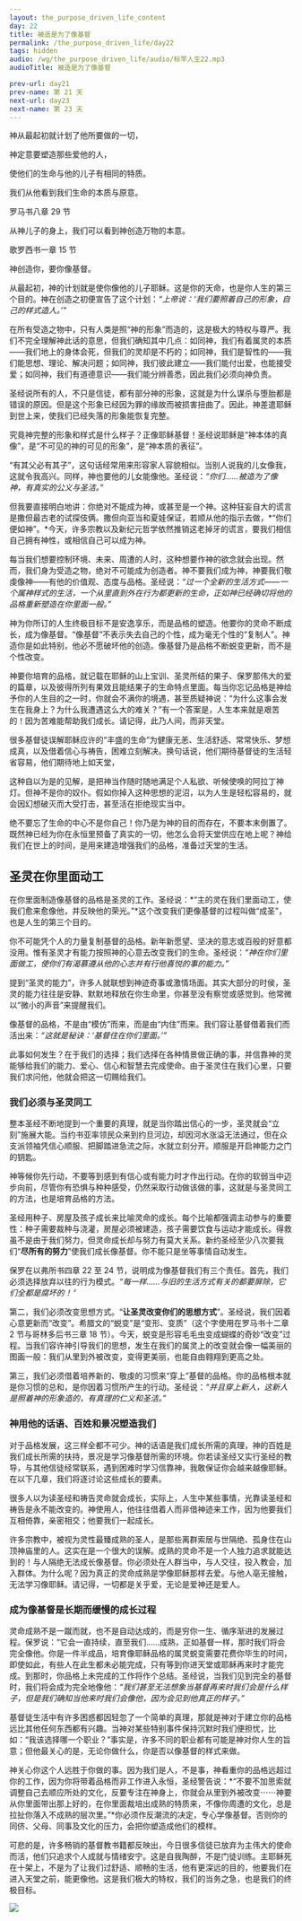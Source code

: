 ```yaml
---
layout: the_purpose_driven_life_content
day: 22
title: 被造是为了像基督
permalink: /the_purpose_driven_life/day22
tags: hidden
audio: /wg/the_purpose_driven_life/audio/标竿人生22.mp3
audioTitle: 被造是为了像基督

prev-url: day21
prev-name: 第 21 天
next-url: day23
next-name: 第 23 天
---
```


<div class="center script poem">
<p>神从最起初就计划了他所要做的一切，</p>
<p>神定意要塑造那些爱他的人，</p>
<p>使他们的生命与他的儿子有相同的特质。</p>
<p>我们从他看到我们生命的本质与原意。</p>
<p class="sp-verse">罗马书八章 29 节</p>
</div>
<div class="center script poem">
<p>从神儿子的身上，我们可以看到神创造万物的本意。</p>
<p class="sp-verse">歌罗西书一章 15 节</p>
</div>
<p class="first">神创造你，要你像基督。</p>

从最起初，神的计划就是使你像他的儿子耶稣。这是你的天命，也是你人生的第三个目的。神在创造之初便宣告了这个计划：*“上帝说：‘我们要照着自己的形象，自己的样式造人。’”*

在所有受造之物中，只有人类是照“神的形象”而造的，这是极大的特权与尊严。我们不完全理解神此话的意思，但我们确知其中几点：如同神，我们有着属灵的本质——我们地上的身体会死，但我们的灵却是不朽的；如同神，我们是智性的——我们能思想、理论、解决问题；如同神，我们彼此建立——我们能付出爱，也能接受爱；如同神，我们有道德意识——我们能分辨善悉，因此我们必须向神负责。

圣经说所有的人，不只是信徒，都有部分神的形象，这就是为什么谋杀与堕胎都是错误的原因。但是这个形象已经因为罪的缘故而被损害扭曲了。因此，神差遣耶稣到世上来，使我们已经失落的形象能恢复完整。

究竟神完整的形象和样式是什么样子？正像耶稣基督！圣经说耶稣是“神本体的真像”，是“不可见的神的可见的形象”，是“神本质的表征”。

“有其父必有其子”，这句话经常用来形容家人容貌相似。当别人说我的儿女像我，这就令我高兴。同样，神也要他的儿女能像他。圣经说：*“你们……被造为了像神，有真实的公义与圣洁。”*

但我要直接明白地讲：你绝对不能成为神，或甚至是一个神。这种狂妄自大的谎言是撒但最古老的试探伎俩。撒但向亚当和夏娃保证，若顺从他的指示去做，*“你们便如神”。*今天，许多宗教以及新纪元哲学依然推销这老掉牙的谎言，要我们相信自己拥有神性，或相信自己可以成为神。

每当我们想要控制环境、未来、周遭的人时，这种想要作神的欲念就会出现。然而，我们身为受造之物，绝对不可能成为创造者。神不要我们成为神，神要我们敬虔像神——有他的价值观、态度与品格。圣经说：*“过一个全新的生活方式——一个属神样式的生活，一个从里直到外在行为都更新的生命，正如神已经确切将他的品格重新塑造在你里面一般。”*

神为你所订的人生终极目标不是安逸享乐，而是品格的塑造。他要你的灵命不断成长，成为像基督。“像基督”不表示失去自己的个性，成为毫无个性的“复制人”。神造你是如此特别，他必不愿破坏他的创造。像基督乃是品格不断蜕变更新，而不是个性改变。

神要你培育的品格，就记载在耶稣的山上宝训、圣灵所结的果子、保罗那伟大的爱的篇章，以及彼得所列有果效且能结果子的生命特点里面。每当你忘记品格是神给予你的人生目的之一时，你就会不满你的境遇，甚至质疑神说：“为什么这事会发生在我身上？为什么我遭遇这么大的难关？”有一个答案是，人生本来就是艰苦的！因为苦难能帮助我们成长。请记得，此乃人间，而非天堂。

很多基督徒误解耶稣应许的“丰盛的生命”为健康无恙、生活舒适、常常快乐、梦想成真，以及借着信心与祷告，困难立刻解决。换句话说，他们期待基督徒的生活轻省容易，他们期待地上如天堂，

这种自以为是的见解，是把神当作随时随地满足个人私欲、听候使唤的阿拉丁神灯。但神不是你的奴仆。假如你掉入这种思想的泥沼，以为人生是轻松容易的，就会因幻想破灭而大受打击，甚至活在拒绝现实当中。

绝不要忘了生命的中心不是你自己！你乃是为神的目的而存在，不要本末倒置了。既然神已经为你在永恒里预备了真实的一切，他怎么会将天堂供应在地上呢？神给我们在世上的时间，是用来建造增强我们的品格，准备过天堂的生活。

## 圣灵在你里面动工

在你里面制造像基督的品格是圣灵的工作。圣经说：*“主的灵在我们里面动工，使我们愈来愈像他，并反映他的荣光。”*这个改变我们更像基督的过程叫做“成圣”，也是人生的第三个目的。

你不可能凭个人的力量复制基督的品格。新年新愿望、坚决的意志或百般的好意都没用。惟有圣灵才有能力按照神的心意去改变我们的生命。圣经说：*“神在你们里面做工，使你们有渴慕遵从他的心志并有行他喜悦的事的能力。”*

提到“圣灵的能力”，许多人就联想到神迹奇事或激情场面。其实大部分的时侯，圣灵的能力往往是安静、默默地释放在你生命里，你甚至没有察觉或感觉到。他常微以“微小的声音”来提醒我们。

像基督的品格，不是由“模仿”而来，而是由“内住”而来。我们容让基督借着我们而活出来：*“这就是秘诀：‘基督住在你们里面。’”*

此事如何发生？在于我们的选择；我们选择在各种情景做正确的事，并信靠神的灵能够给我们的能力、爱心、信心和智慧去完成使命。由于圣灵住在我们心里，只要我们求问他，他就会把这一切赐给我们。

### 我们必须与圣灵同工

整本圣经不断地提到一个重要的真理，就是当你踏出信心的一步，圣灵就会“立刻”施展大能。当约书亚率领民众来到约旦河边，却因河水涨溢无法通过，但在众支派领袖凭信心顺服、把脚踏进急流之际，水就立刻分开。顺服是开启神能力之门的钥匙。

神等候你先行动，不要等到感到有信心或有能力时才作出行动。在你的软弱当中迈步向前，尽管你有恐惧与种种感受，仍然采取行动做该做的事，这就是与圣灵同工的方法，也是培育品格的方法。

圣经用种子、房屋及孩子成长来比喻灵命的成长。每个比喻都强调主动参与的重要性：种子需要裁种与浇灌，房屋必须被建造，孩子需要饮食与运动才能成长。得救虽不是由于我们努力，但灵命成长却与努力有莫大关系。新约圣经至少八次要我们“**尽所有的努力**”使我们成长像基督。你不能只是坐等事情自动发生。

保罗在以弗所书四章 22 至 24 节，说明成为像基督我们有三个责任。首先，我们必须选择放弃以往的行为模式。*“每一样……与旧的生活方式有关的都要屏除，它们全都是腐坏的！〞*

第二，我们必须改变思想方式。“**让圣灵改变你们的思想方式**”。圣经说，我们因着心意更新而“改变”。希腊文的“蜕变”是“变形、变质”（这个字使用在罗马书十二章 2 节与哥林多后书三章 18 节）。今天，蜕变是形容毛毛虫变成蝴蝶的奇妙“改变”过程。当我们容许神引导我们的思想，发生在我们的属灵上的改变就会像一幅美丽的图画一般：我们从里到外被改变，变得更美丽，也能自由翱翔到更高之处。

第三，我们必须借着培养新的、敬虔的习惯来“穿上”基督的品格。你的品格根本就是你习惯的总和，是你因着习惯所产生的行动。圣经说：*“并且穿上新人，这新人是照着神的形象造的，有真理的仁义和圣洁。”*

### 神用他的话语、百姓和景况塑造我们

对于品格发展，这三样全都不可少。神的话语是我们成长所需的真理，神的百姓是我们成长所需的扶持，景况是学习像基督所需的环境。你若读圣经又实行圣经的教导，与其他信徒经常联系，遇到困难时学习信靠神，我敢保证你会越来越像耶稣。在以下几章，我们将逐讨论这些成长的要素。

很多人以为读圣经和祷告灵命就会成长，实际上，人生中某些事情，光靠读圣经和祷告是永不能改变的。神使用人，他往往借着人而非借神迹来工作，因为他要我们互相倚靠，亲密相交；他要我们一起成长。

许多宗教中，被视为灵性最臻成熟的圣人，是那些离群索居与世隔绝、孤身住在山顶神庙里的人。这实在是一个很大的误解。成熟的灵命不是一个人独力追求就能达到的！与人隔绝无法成长像基督。你必须处在人群当中，与人交往，投入教会，加入群体。为什么呢？因为真正的灵命成熟是学像耶稣那样去爱。与他人亳无接触，无法学习像耶稣。请记得，一切都是关乎爱，无论是爱神还是爱人。

### 成为像基督是长期而缓慢的成长过程

灵命成熟不是一蹴而就，也不是自动达成的，而是穷你一生、循序渐进的发展过程。保罗说：“它会一直持续，直至我们……成熟，正如基督一样，那时我们将会完全像他。你是一件半成品，培育像耶稣品格的属灵蜕变需要花费你毕生的时间，即使如此，有些人在此生都未必能完成，只有等到你进天堂或耶稣再来时才能完成。到那时，你品格上未完成的工作将作个总结。圣经说，当我们见到完全的基督时，我们将会成为完全地像他：*“我们甚至无法想象当基督再来时我们会是什么样子，但是我们确知当他来时我们会像他，因为会见到他真正的样子。”*

基督徒生活中有许多困惑都因轻忽了一个简单的真理，那就是神对于建立你的品格远比其他任何东西都有兴趣。当神对某些特别事件保持沉默时我们便担忧，比如：“我该选择哪一个职业？”事实是，许多不同的职业都有可能是神对你人生的旨意；但他最关心的是，无论你做什么，你是否以像基督的样式来做。

神关心你这个人远胜于你做的事。因为我们是人，不是事，神看重你的品格远超过你的工作，因为你将带着品格而非工作进入永恒，圣经警告说：*“不要不加思索就调整自己去顺应所处的文化，反要专注在神身上，你就会从里到外被改变⋯⋯神要从你里面带出那上好的，在你里面裁培出成熟的特质来，不像你周遭的文化，总是拉扯你落入不成熟的层次里。”*你必须作反潮流的决定，专心学像基督。否则你的同侪、父母、同事及文化的压力，会把你塑造成他们的模样。

可悲的是，许多畅销的基督教书籍都反映出，今日很多信徒已放弃为主伟大的使命而活，他们只追求个人成就与情绪安宁。这是自我陶醉，不是门徒训练。主耶稣死在十架上，不是为了让我们过舒适、顺畅的生活，他有更深远的目的，他要我们在进入天堂之前，能更像他。这是我们极大的特权，我们的当务之急，也是我们的终极目标。

<div class="article-img-wrapper">
  <img src="https://typora-1259024198.cos.ap-beijing.myqcloud.com/wg/the_purpose_driven_life/image/day22_card.jpg">
</div>
